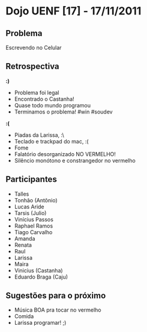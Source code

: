 # Dojo UENF [17] - 17/11/2011

## Problema

Escrevendo no Celular


## Retrospectiva

**:)**

- Problema foi legal
- Encontrado o Castanha!
- Quase todo mundo programou
- Terminamos o problema! #win #soudev

**:(**

- Piadas da Larissa, :\
- Teclado e trackpad do mac, :(
- Fome
- Falatório desorganizado NO VERMELHO!
-	Silêncio monótono e constrangedor no vermelho


## Participantes

- Talles
- Tonhão (Antônio)
- Lucas Aride
- Tarsis (Julio)
- Vinícius Passos
- Raphael Ramos
- Tiago Carvalho
- Amanda
- Renata
- Raul
- Larissa
- Maira
- Vinicius (Castanha)
- Eduardo Braga (Caju)

## Sugestões para o próximo

- Música BOA pra tocar no vermelho
- Comida
- Larissa programar! ;)